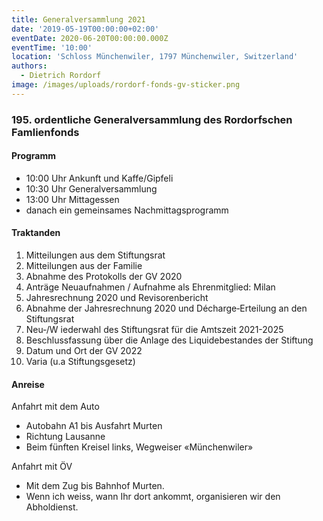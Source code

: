 ```yaml
---
title: Generalversammlung 2021
date: '2019-05-19T00:00:00+02:00'
eventDate: 2020-06-20T00:00:00.000Z
eventTime: '10:00'
location: 'Schloss Münchenwiler, 1797 Münchenwiler, Switzerland'
authors:
  - Dietrich Rordorf
image: /images/uploads/rordorf-fonds-gv-sticker.png
---
```

### 195. ordentliche Generalversammlung des Rordorfschen Famlienfonds

#### Programm 

 - 10:00 Uhr Ankunft und Kaffe/Gipfeli
 - 10:30 Uhr Generalversammlung
 - 13:00 Uhr Mittagessen
 - danach ein gemeinsames Nachmittagsprogramm

#### Traktanden

1. Mitteilungen aus dem Stiftungsrat
2. Mitteilungen aus der Familie
3. Abnahme des Protokolls der GV 2020
4. Anträge Neuaufnahmen / Aufnahme als Ehrenmitglied: Milan
5. Jahresrechnung 2020 und Revisorenbericht
6. Abnahme der Jahresrechnung 2020 und Décharge‐Erteilung an den Stiftungsrat
7. Neu‐/W iederwahl des Stiftungsrat für die Amtszeit 2021-2025
8. Beschlussfassung über die Anlage des Liquidebestandes der Stiftung
9. Datum und Ort der GV 2022
10. Varia (u.a Stiftungsgesetz)

#### Anreise

Anfahrt mit dem Auto

 - Autobahn A1 bis Ausfahrt Murten
 - Richtung Lausanne
 - Beim fünften Kreisel links, Wegweiser «Münchenwiler»

Anfahrt mit ÖV

 - Mit dem Zug bis Bahnhof Murten.
 - Wenn ich weiss, wann Ihr dort ankommt, organisieren wir den Abholdienst.

